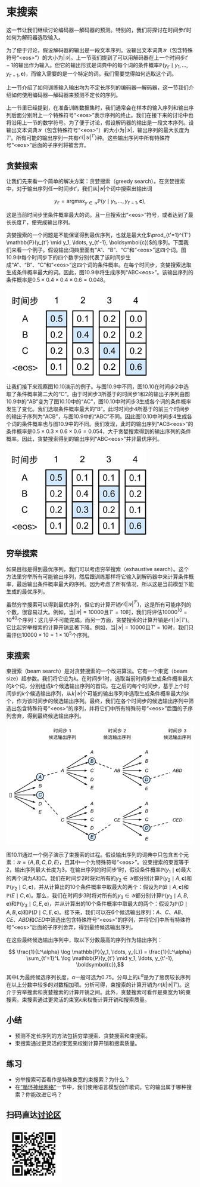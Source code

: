 # 束搜索

这一节让我们继续讨论编码器—解码器的预测。特别的，我们将探讨在时间步$t'$时如何为解码器选取输入。

为了便于讨论，假设解码器的输出是一段文本序列。设输出文本词典$\mathcal{Y}$（包含特殊符号“&lt;eos&gt;”）的大小为$\left|\mathcal{Y}\right|$。上一节我们提到了可以用解码器在上一个时间步$t'-1$的输出作为输入。但它的输出形式是词典中的每个词的条件概率$\mathbb{P}(y_{t'} \mid y_1, \ldots, y_{t'-1}, \boldsymbol{c})$，而输入需要的是一个特定的词。我们需要觉得如何选取这个词。


上一节介绍了如何训练输入输出均为不定长序列的编码器—解码器，这一节我们介绍如何使用编码器—解码器来预测不定长的序列。

上一节里已经提到，在准备训练数据集时，我们通常会在样本的输入序列和输出序列后面分别附上一个特殊符号“&lt;eos&gt;”表示序列的终止。我们在接下来的讨论中也将沿用上一节的数学符号。为了便于讨论，假设解码器的输出是一段文本序列。设输出文本词典$\mathcal{Y}$（包含特殊符号“&lt;eos&gt;”）的大小为$\left|\mathcal{Y}\right|$，输出序列的最大长度为$T'$。所有可能的输出序列一共有$\mathcal{O}(\left|\mathcal{Y}\right|^{T'})$种。这些输出序列中所有特殊符号“&lt;eos&gt;”后面的子序列将被舍弃。


## 贪婪搜索

让我们先来看一个简单的解决方案：贪婪搜索（greedy search）。在贪婪搜索中，对于输出序列任一时间步$t'$，我们从$|\mathcal{Y}|$个词中搜索出输出词

$$y_{t'} = \operatorname*{argmax}_{y \in \mathcal{Y}} \mathbb{P}(y \mid y_1, \ldots, y_{t'-1}, \boldsymbol{c}),$$

这是当前时间步里条件概率最大的词。且一旦搜索出“&lt;eos&gt;”符号，或者达到了最长长度$T'$，便完成输出序列。

贪婪搜索的一个问题是不能保证得到最优序列，也就是最大化$\prod_{t'=1}^{T'} \mathbb{P}(y_{t'} \mid y_1, \ldots, y_{t'-1}, \boldsymbol{c})$的序列。下面我们来看一个例子。假设输出词典里面有“A”、“B”、“C”和“&lt;eos&gt;”这四个词。图10.9中每个时间步下的四个数字分别代表了该时间步生成“A”、“B”、“C”和“&lt;eos&gt;”这四个词的条件概率。在每个时间步，贪婪搜索选取生成条件概率最大的词。因此，图10.9中将生成序列“ABC&lt;eos&gt;”。该输出序列的条件概率是$0.5\times0.4\times0.4\times0.6 = 0.048$。


![每个时间步下的四个数字分别代表了该时间步生成“A”、“B”、“C”和“&lt;eos&gt;”这四个词的条件概率。在每个时间步，贪婪搜索选取生成条件概率最大的词。](../img/s2s_prob1.svg)


让我们接下来观察图10.10演示的例子。与图10.9中不同，图10.10在时间步2中选取了条件概率第二大的“C”。由于时间步3所基于的时间步1和2的输出子序列由图10.9中的“AB”变为了图10.10中的“AC”，图10.10中时间步3生成各个词的条件概率发生了变化。我们选取条件概率最大的“B”。此时时间步4所基于的前三个时间步的输出子序列为“ACB”，与图10.9中的“ABC”不同。因此图10.10中时间步4生成各个词的条件概率也与图10.9中的不同。我们发现，此时的输出序列“ACB&lt;eos&gt;”的条件概率是$0.5\times0.3\times0.6\times0.6=0.054$，大于贪婪搜索得到的输出序列的条件概率。因此，贪婪搜索得到的输出序列“ABC&lt;eos&gt;”并非最优序列。

![每个时间步下的四个数字分别代表了该时间步生成“A”、“B”、“C”和“&lt;eos&gt;”这四个词的条件概率。在时间步2选取条件概率第二大的“C”。](../img/s2s_prob2.svg)

## 穷举搜索

如果目标是得到最优序列，我们可以考虑穷举搜索（exhaustive search）。这个方法里穷举所有可能输出序列，然后跟训练那样将它输入到解码器中来计算条件概率，最后输出条件概率最大的序列。因为考虑了所有情况，所以这是当前模型下能生成的最优序列。

虽然穷举搜索可以得到最优序列，但它的计算开销$\mathcal{O}(\left|\mathcal{Y}\right|^{T'})$，这是所有可能序列的个数，很容易过大。例如，当$|\mathcal{Y}|=10000$且$T'=10$时，我们将评估$10000^{10} = 10^{40}$个序列：这几乎不可能完成。而另一方面，贪婪搜索的计算开销是$\mathcal{O}(\left|\mathcal{Y}\right|T')$。它比起穷举搜索的计算开销显著下降。例如，当$|\mathcal{Y}|=10000$且$T'=10$时，我们只需评估$10000\times10=1\times10^5$个序列。


## 束搜索

束搜索（beam search）是对贪婪搜索的一个改进算法。它有一个束宽（beam size）超参数。我们将它设为$k$。在时间步1时，选取当前时间步生成条件概率最大的$k$个词，分别组成$k$个候选输出序列的首词。在之后的每个时间步，基于上个时间步的$k$个候选输出序列，从$k\left|\mathcal{Y}\right|$个可能的输出序列中选取生成条件概率最大的$k$个，作为该时间步的候选输出序列。最终，我们在各个时间步的候选输出序列中筛选出包含特殊符号“&lt;eos&gt;”的序列，并将它们中所有特殊符号“&lt;eos&gt;”后面的子序列舍弃，得到最终候选输出序列。


![束搜索的过程。束宽为2，输出序列最大长度为3。候选输出序列有$A$、$C$、$AB$、$CE$、$ABD$和$CED$。](../img/beam_search.svg)

图10.11通过一个例子演示了束搜索的过程。假设输出序列的词典中只包含五个元素：$\mathcal{Y} = \{A, B, C, D, E\}$，且其中一个为特殊符号“&lt;eos&gt;”。设束搜索的束宽等于2，输出序列最大长度为3。在输出序列的时间步1时，假设条件概率$\mathbb{P}(y_1 \mid \boldsymbol{c})$最大的两个词为$A$和$C$。我们在时间步2时将对所有的$y_2 \in \mathcal{Y}$都分别计算$\mathbb{P}(y_2 \mid A, \boldsymbol{c})$和$\mathbb{P}(y_2 \mid C, \boldsymbol{c})$，并从计算出的10个条件概率中取最大的两个：假设为$\mathbb{P}(B \mid A, \boldsymbol{c})$和$\mathbb{P}(E \mid C, \boldsymbol{c})$。那么，我们在时间步3时将对所有的$y_3 \in \mathcal{Y}$都分别计算$\mathbb{P}(y_3 \mid A, B, \boldsymbol{c})$和$\mathbb{P}(y_3 \mid C, E, \boldsymbol{c})$，并从计算出的10个条件概率中取最大的两个：假设为$\mathbb{P}(D \mid A, B, \boldsymbol{c})$和$\mathbb{P}(D \mid C, E, \boldsymbol{c})$。接下来，我们可以在6个候选输出序列：$A$、$C$、$AB$、$CE$、$ABD$和$CED$中筛选出包含特殊符号“&lt;eos&gt;”的序列，并将它们中所有特殊符号“&lt;eos&gt;”后面的子序列舍弃，得到最终候选输出序列。



在这些最终候选输出序列中，取以下分数最高的序列作为输出序列：

$$ \frac{1}{L^\alpha} \log \mathbb{P}(y_1, \ldots, y_{L}) = \frac{1}{L^\alpha} \sum_{t'=1}^L \log \mathbb{P}(y_{t'} \mid y_1, \ldots, y_{t'-1}, \boldsymbol{c}),$$

其中$L$为最终候选序列长度，$\alpha$一般可选为0.75。分母上的$L^\alpha$是为了惩罚较长序列在以上分数中较多的对数相加项。分析可得，束搜索的计算开销为$\mathcal{O}(k\left|\mathcal{Y}\right|T')$。这介于穷举搜索和贪婪搜索的计算开销之间。此外，贪婪搜索可看作是束宽为1的束搜索。束搜索通过更灵活的束宽$k$来权衡计算开销和搜索质量。


## 小结

* 预测不定长序列的方法包括穷举搜索、贪婪搜索和束搜索。
* 束搜索通过更灵活的束宽来权衡计算开销和搜索质量。


## 练习

* 穷举搜索可否看作是特殊束宽的束搜索？为什么？
* 在[“循环神经网络”](../chapter_recurrent-neural-networks/rnn.md)一节中，我们使用语言模型创作歌词。它的输出属于哪种搜索？你能改进它吗？


## 扫码直达[讨论区](https://discuss.gluon.ai/t/topic/6817)

![](../img/qr_beam-search.svg)
